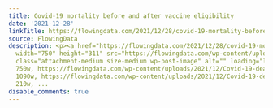```yaml
---
title: Covid-19 mortality before and after vaccine eligibility
date: '2021-12-28'
linkTitle: https://flowingdata.com/2021/12/28/covid-19-mortality-before-and-after-vaccine-eligibility/
source: FlowingData
description: <p><a href="https://flowingdata.com/2021/12/28/covid-19-mortality-before-and-after-vaccine-eligibility/"><img
  width="750" height="311" src="https://flowingdata.com/wp-content/uploads/2021/12/Covid-19-deaths-by-age-750x311.png"
  class="attachment-medium size-medium wp-post-image" alt="" loading="lazy" srcset="https://flowingdata.com/wp-content/uploads/2021/12/Covid-19-deaths-by-age-750x311.png
  750w, https://flowingdata.com/wp-content/uploads/2021/12/Covid-19-deaths-by-age-1090x453.png
  1090w, https://flowingdata.com/wp-content/uploads/2021/12/Covid-19-deaths-by-age-210x87.png
  210w, ...
disable_comments: true
---
```

<p><a href="https://flowingdata.com/2021/12/28/covid-19-mortality-before-and-after-vaccine-eligibility/"><img width="750" height="311" src="https://flowingdata.com/wp-content/uploads/2021/12/Covid-19-deaths-by-age-750x311.png" class="attachment-medium size-medium wp-post-image" alt="" loading="lazy" srcset="https://flowingdata.com/wp-content/uploads/2021/12/Covid-19-deaths-by-age-750x311.png 750w, https://flowingdata.com/wp-content/uploads/2021/12/Covid-19-deaths-by-age-1090x453.png 1090w, https://flowingdata.com/wp-content/uploads/2021/12/Covid-19-deaths-by-age-210x87.png 210w, ...